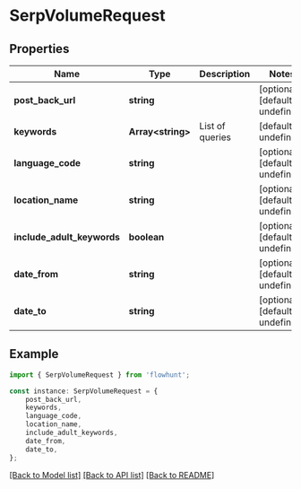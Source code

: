 # SerpVolumeRequest


## Properties

Name | Type | Description | Notes
------------ | ------------- | ------------- | -------------
**post_back_url** | **string** |  | [optional] [default to undefined]
**keywords** | **Array&lt;string&gt;** | List of queries | [default to undefined]
**language_code** | **string** |  | [optional] [default to undefined]
**location_name** | **string** |  | [optional] [default to undefined]
**include_adult_keywords** | **boolean** |  | [optional] [default to undefined]
**date_from** | **string** |  | [optional] [default to undefined]
**date_to** | **string** |  | [optional] [default to undefined]

## Example

```typescript
import { SerpVolumeRequest } from 'flowhunt';

const instance: SerpVolumeRequest = {
    post_back_url,
    keywords,
    language_code,
    location_name,
    include_adult_keywords,
    date_from,
    date_to,
};
```

[[Back to Model list]](../README.md#documentation-for-models) [[Back to API list]](../README.md#documentation-for-api-endpoints) [[Back to README]](../README.md)
